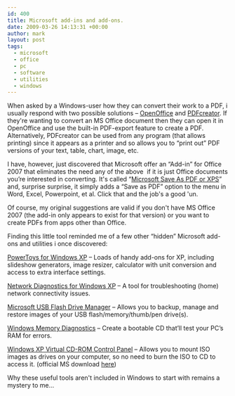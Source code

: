```yaml
---
id: 400
title: Microsoft add-ins and add-ons.
date: 2009-03-26 14:13:31 +00:00
author: mark
layout: post
tags:
  - microsoft
  - office
  - pc
  - software
  - utilities
  - windows
---
```

When asked by a Windows-user how they can convert their work to a PDF, i usually respond with two possible solutions &#8211; [OpenOffice](http://www.openoffice.org/) and [PDFcreator](http://sourceforge.net/projects/pdfcreator/). If they're wanting to convert an MS Office document then they can open it in OpenOffice and use the built-in PDF-export feature to create a PDF. Alternatively, PDFcreator can be used from any program (that allows printing) since it appears as a printer and so allows you to &#8220;print out&#8221; PDF versions of your text, table, chart, image, etc.

I have, however, just discovered that Microsoft offer an &#8220;Add-in&#8221; for Office 2007 that eliminates the need any of the above  if it is just Office documents you&#8217;re interested in converting. It's called &#8220;[Microsoft Save As PDF or XPS](http://www.microsoft.com/downloads/details.aspx?FamilyID=4d951911-3e7e-4ae6-b059-a2e79ed87041&displaylang=en)&#8221; and, surprise surprise, it simply adds a &#8220;Save as PDF&#8221; option to the menu in Word, Excel, Powerpoint, et al. Click that and the job's a good 'un.

Of course, my original suggestions are valid if you don't have MS Office 2007 (the add-in only appears to exist for that version) or you want to create PDFs from apps other than Office.

Finding this little tool reminded me of a few other &#8220;hidden&#8221; Microsoft add-ons and utilities i once discovered:

[PowerToys for Windows XP](http://www.microsoft.com/windowsxp/downloads/powertoys/xppowertoys.mspx) &#8211; Loads of handy add-ons for XP, including slideshow generators, image resizer, calculator with unit conversion and access to extra interface settings.

[Network Diagnostics for Windows XP](http://support.microsoft.com/?kbid=914440) &#8211; A tool for troubleshooting (home) network connectivity issues.

[Microsoft USB Flash Drive Manager](http://www.microsoft.com/downloads/details.aspx?FamilyId=94991901-BFC4-485E-BCAE-C9DF0ACCDAAE&displaylang=en) &#8211; Allows you to backup, manage and restore images of your USB flash/memory/thumb/pen drive(s).

[Windows Memory Diagnostics](http://oca.microsoft.com/en/windiag.asp) &#8211; Create a bootable CD that&#8217;ll test your PC&#8217;s RAM for errors.

[Windows XP Virtual CD-ROM Control Panel](http://blogs.techrepublic.com.com/window-on-windows/?p=42) &#8211; Allows you to mount ISO images as drives on your computer, so no need to burn the ISO to CD to access it. (official MS download [here](http://download.microsoft.com/download/7/b/6/7b6abd84-7841-4978-96f5-bd58df02efa2/winxpvirtualcdcontrolpanel_21.exe))

Why these useful tools aren't included in Windows to start with remains a mystery to me&#8230;
